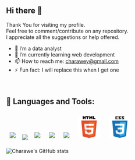 ## Hi there 👋

Thank You for visiting my profile.<br>
Feel free to comment/contribute on any repository.<br>
I appreciate all the suggestions or help offered.<br>
- 🔭 I’m a data analyst
- 🌱 I’m currently learning web development 
- 📫 How to reach me: charawey@gmail.com
- ⚡ Fun fact: I will replace this when I get one 

<br />

## 🧰 Languages and Tools:
<p justify-content="space-between">
<img src="https://www.vectorlogo.zone/logos/python/python-ar21.svg" height="60" style="margin:10px">
<img src="https://www.vectorlogo.zone/logos/C/C-ar21.svg" height="60" style="margin:4px">
<img src="https://www.vectorlogo.zone/logos/javascript/javascript-ar21.svg" height="60" style="margin:10px">
<img src="https://www.vectorlogo.zone/logos/angular/angular-ar21.svg" height="60" style="margin:10px">
<img src="https://www.vectorlogo.zone/logos/java/java-ar21.svg" height="60" style="margin:10px">
<img src="https://raw.githubusercontent.com/github/explore/80688e429a7d4ef2fca1e82350fe8e3517d3494d/topics/html/html.png" alt="CSS" height="60" style="vertical-align:top; margin:10px">
<img src="https://raw.githubusercontent.com/github/explore/80688e429a7d4ef2fca1e82350fe8e3517d3494d/topics/css/css.png" alt="CSS" height="60" style="margin:10px">
</p>


![Charawe's GitHub stats](https://github-readme-stats.vercel.app/api?username=Charawey-X&show_icons=true&theme=merko&hide=stars)
